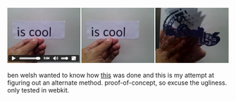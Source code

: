 ![](ugly-composite.jpg)

ben welsh wanted to know how [this](http://www.nytimes.com/interactive/2014/06/19/sports/worldcup/goals-from-uruguay-vs-england.html) was done
and this is my attempt at figuring out an alternate method. proof-of-concept, so excuse the ugliness. only tested in webkit. 
